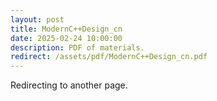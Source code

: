 ```yaml
---
layout: post
title: ModernC++Design_cn
date: 2025-02-24 10:00:00
description: PDF of materials.
redirect: /assets/pdf/ModernC++Design_cn.pdf
---
```


Redirecting to another page.
